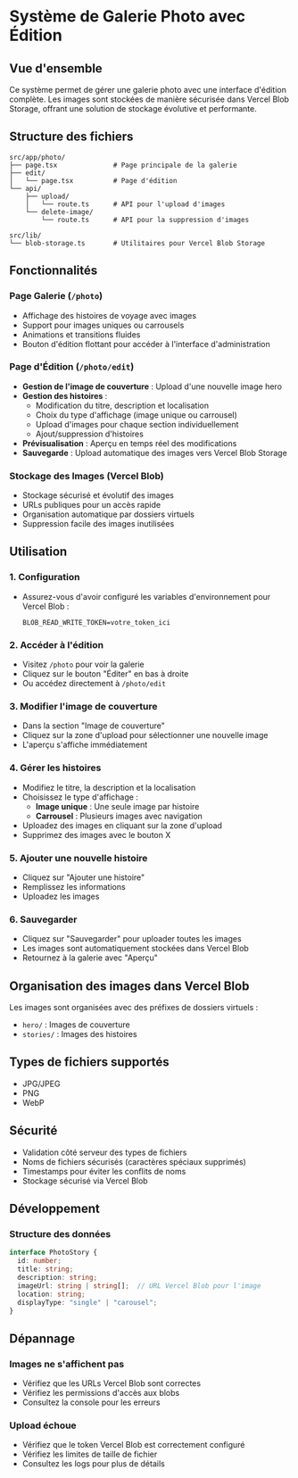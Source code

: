 # Système de Galerie Photo avec Édition

## Vue d'ensemble

Ce système permet de gérer une galerie photo avec une interface d'édition complète. Les images sont stockées de manière sécurisée dans Vercel Blob Storage, offrant une solution de stockage évolutive et performante.

## Structure des fichiers

```
src/app/photo/
├── page.tsx              # Page principale de la galerie
├── edit/
│   └── page.tsx          # Page d'édition
└── api/
    ├── upload/
    │   └── route.ts      # API pour l'upload d'images
    └── delete-image/
        └── route.ts      # API pour la suppression d'images

src/lib/
└── blob-storage.ts       # Utilitaires pour Vercel Blob Storage
```

## Fonctionnalités

### Page Galerie (`/photo`)
- Affichage des histoires de voyage avec images
- Support pour images uniques ou carrousels
- Animations et transitions fluides
- Bouton d'édition flottant pour accéder à l'interface d'administration

### Page d'Édition (`/photo/edit`)
- **Gestion de l'image de couverture** : Upload d'une nouvelle image hero
- **Gestion des histoires** :
  - Modification du titre, description et localisation
  - Choix du type d'affichage (image unique ou carrousel)
  - Upload d'images pour chaque section individuellement
  - Ajout/suppression d'histoires
- **Prévisualisation** : Aperçu en temps réel des modifications
- **Sauvegarde** : Upload automatique des images vers Vercel Blob Storage

### Stockage des Images (Vercel Blob)
- Stockage sécurisé et évolutif des images
- URLs publiques pour un accès rapide
- Organisation automatique par dossiers virtuels
- Suppression facile des images inutilisées

## Utilisation

### 1. Configuration
- Assurez-vous d'avoir configuré les variables d'environnement pour Vercel Blob :
  ```
  BLOB_READ_WRITE_TOKEN=votre_token_ici
  ```

### 2. Accéder à l'édition
- Visitez `/photo` pour voir la galerie
- Cliquez sur le bouton "Éditer" en bas à droite
- Ou accédez directement à `/photo/edit`

### 3. Modifier l'image de couverture
- Dans la section "Image de couverture"
- Cliquez sur la zone d'upload pour sélectionner une nouvelle image
- L'aperçu s'affiche immédiatement

### 4. Gérer les histoires
- Modifiez le titre, la description et la localisation
- Choisissez le type d'affichage :
  - **Image unique** : Une seule image par histoire
  - **Carrousel** : Plusieurs images avec navigation
- Uploadez des images en cliquant sur la zone d'upload
- Supprimez des images avec le bouton X

### 5. Ajouter une nouvelle histoire
- Cliquez sur "Ajouter une histoire"
- Remplissez les informations
- Uploadez les images

### 6. Sauvegarder
- Cliquez sur "Sauvegarder" pour uploader toutes les images
- Les images sont automatiquement stockées dans Vercel Blob
- Retournez à la galerie avec "Aperçu"

## Organisation des images dans Vercel Blob

Les images sont organisées avec des préfixes de dossiers virtuels :

- `hero/` : Images de couverture
- `stories/` : Images des histoires

## Types de fichiers supportés

- JPG/JPEG
- PNG
- WebP

## Sécurité

- Validation côté serveur des types de fichiers
- Noms de fichiers sécurisés (caractères spéciaux supprimés)
- Timestamps pour éviter les conflits de noms
- Stockage sécurisé via Vercel Blob

## Développement

### Structure des données

```typescript
interface PhotoStory {
  id: number;
  title: string;
  description: string;
  imageUrl: string | string[];  // URL Vercel Blob pour l'image
  location: string;
  displayType: "single" | "carousel";
}
```

## Dépannage

### Images ne s'affichent pas
- Vérifiez que les URLs Vercel Blob sont correctes
- Vérifiez les permissions d'accès aux blobs
- Consultez la console pour les erreurs

### Upload échoue
- Vérifiez que le token Vercel Blob est correctement configuré
- Vérifiez les limites de taille de fichier
- Consultez les logs pour plus de détails 